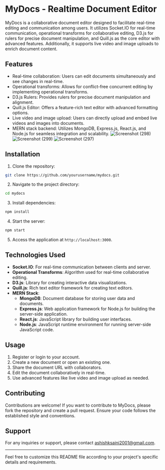 # MyDocs - Realtime Document Editor

MyDocs is a collaborative document editor designed to facilitate real-time editing and communication among users. It utilizes Socket.IO for real-time communication, operational transforms for collaborative editing, D3.js for rulers for precise document manipulation, and Quill.js as the core editor with advanced features. Additionally, it supports live video and image uploads to enrich document content.

## Features

- Real-time collaboration: Users can edit documents simultaneously and see changes in real-time.
- Operational transforms: Allows for conflict-free concurrent editing by implementing operational transforms.
- D3.js Rulers: Provides rulers for precise document manipulation and alignment.
- Quill.js Editor: Offers a feature-rich text editor with advanced formatting options.
- Live video and image upload: Users can directly upload and embed live videos and images into documents.
- MERN stack backend: Utilizes MongoDB, Express.js, React.js, and Node.js for seamless integration and scalability.
![Screenshot (298)](https://github.com/Ashishksaini/Mydocs/assets/73321601/49a38c7d-a8b9-418e-9638-30597233aede)
![Screenshot (299)](https://github.com/Ashishksaini/Mydocs/assets/73321601/6a31f458-70e0-4876-ae6f-055973a3ebcd)
![Screenshot (297)](https://github.com/Ashishksaini/Mydocs/assets/73321601/f94c2481-67e6-413e-b52d-b0b20010a00f)

## Installation

1. Clone the repository:

```bash
git clone https://github.com/yourusername/mydocs.git
```

2. Navigate to the project directory:

```bash
cd mydocs
```

3. Install dependencies:

```bash
npm install
```

4. Start the server:

```bash
npm start
```

5. Access the application at `http://localhost:3000`.

## Technologies Used

- **Socket.IO**: For real-time communication between clients and server.
- **Operational Transforms**: Algorithm used for real-time collaborative editing.
- **D3.js**: Library for creating interactive data visualizations.
- **Quill.js**: Rich text editor framework for creating text editors.
- **MERN Stack**:
  - **MongoDB**: Document database for storing user data and documents.
  - **Express.js**: Web application framework for Node.js for building the server-side application.
  - **React.js**: JavaScript library for building user interfaces.
  - **Node.js**: JavaScript runtime environment for running server-side JavaScript code.

## Usage

1. Register or login to your account.
2. Create a new document or open an existing one.
3. Share the document URL with collaborators.
4. Edit the document collaboratively in real-time.
5. Use advanced features like live video and image upload as needed.

## Contributing

Contributions are welcome! If you want to contribute to MyDocs, please fork the repository and create a pull request. Ensure your code follows the established style and conventions.


## Support

For any inquiries or support, please contact [ashishksaini2001@gmail.com](mailto:ashishksaini2001@gmail.com).

---

Feel free to customize this README file according to your project's specific details and requirements.
